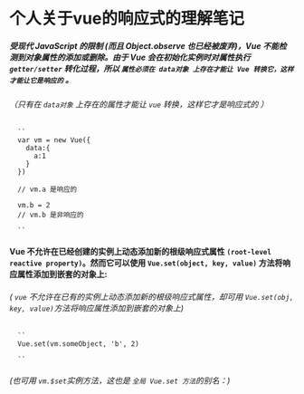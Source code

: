 # 个人关于vue的响应式的理解笔记


##### 受现代 JavaScript 的限制 (而且 Object.observe 也已经被废弃)，Vue 不能检测到对象属性的添加或删除。由于 Vue 会在初始化实例时对属性执行 `` getter/setter `` 转化过程，所以 `` 属性必须在 data对象 上存在才能让 Vue 转换它，这样才能让它是响应的 `` 。  
###### （只有在 `` data对象 `` 上存在的属性才能让 `` vue `` 转换，这样它才是响应式的 ）
      ``  
      var vm = new Vue({
        data:{
          a:1
        }
      })

      // vm.a 是响应的

      vm.b = 2
      // vm.b 是非响应的  
      
      ``  
#### Vue 不允许在已经创建的实例上动态添加新的根级响应式属性 ``(root-level reactive property)``。然而它可以使用 ``Vue.set(object, key, value)`` 方法将响应属性添加到嵌套的对象上:  
###### ( `` vue `` 不允许在已有的实例上动态添加新的根级响应式属性，却可用 `` Vue.set(obj, key, value) ``方法将响应属性添加到嵌套的对象上)     
      ``  
      Vue.set(vm.someObject, 'b', 2)  
      
      ``  
###### (也可用 `` vm.$set ``实例方法，这也是 `` 全局 Vue.set 方法 ``的别名：)
